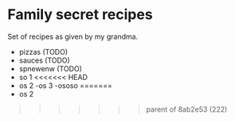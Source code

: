 # Family secret recipes

Set of recipes as given by my grandma.

- pizzas (TODO)
- sauces (TODO)
- spnewenw (TODO)
- so 1
<<<<<<< HEAD
- os 2
-os 3
-ososo
=======
- os 2
>>>>>>> parent of 8ab2e53 (222)
